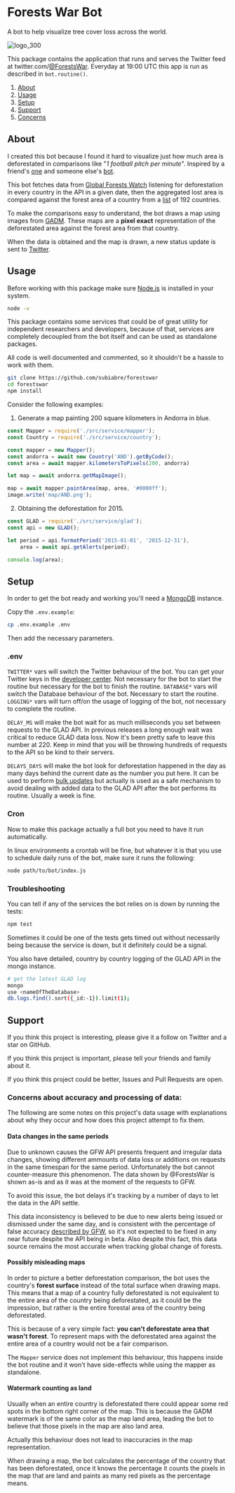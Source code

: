 # Forests War Bot
A bot to help visualize tree cover loss across the world.

![logo_300](https://user-images.githubusercontent.com/61125897/76841080-8eb67180-6838-11ea-8173-62c5ef5ce0b0.png)

This package contains the application that runs and serves the Twitter feed at twitter.com/[@ForestsWar](https://twitter.com/ForestsWar). Everyday at 19:00 UTC this app is run as described in `bot.routine()`.

1. [About](#About)
2. [Usage](#Usage)
3. [Setup](#Setup)
4. [Support](#Support)
5. [Concerns](#Concerns-about-accuracy-and-processing-of-data)

## About
I created this bot because I found it hard to visualize just how much area is deforestated in comparisons like "*1 football pitch per minute*". Inspired by a friend's [one](https://gitlab.com/wishiwasrubin/fwbot) and someone else's [bot](https://twitter.com/WorldWarBot).

This bot fetches data from [Global Forests Watch](https://www.globalforestwatch.org/) listening for deforestation in every country in the API in a given date, then the aggregated lost area is compared against the forest area of a country from a [list](https://en.wikipedia.org/wiki/List_of_countries_by_forest_area) of 192 countries.

To make the comparisons easy to understand, the bot draws a map using images from [GADM](https://gadm.org/). These maps are a **pixel exact** representation of the deforestated area against the forest area from that country.

When the data is obtained and the map is drawn, a new status update is sent to [Twitter](https://twitter.com/ForestWar).

## Usage
Before working with this package make sure [Node.js](https://nodejs.org/en/) is installed in your system.
```bash
node -v
```

This package contains some services that could be of great utility for independent researchers and developers, because of that, services are completely decoupled from the bot itself and can be used as standalone packages.

All code is well documented and commented, so it shouldn't be a hassle to work with them.

```bash
git clone https://github.com/subiabre/forestswar
cd forestswar
npm install
```

Consider the following examples:

1. Generate a map painting 200 square kilometers in Andorra in blue.
```js
const Mapper = require('./src/service/mapper');
const Country = require('./src/service/country');

const mapper = new Mapper();
const andorra = await new Country('AND').getByCode();
const area = await mapper.kilometersToPixels(200, andorra)

let map = await andorra.getMapImage();

map = await mapper.paintArea(map, area, '#0000ff');
image.write('map/AND.png');
```

2. Obtaining the deforestation for 2015.
```js
const GLAD = require('./src/service/glad');
const api = new GLAD();

let period = api.formatPeriod('2015-01-01', '2015-12-31'),
    area = await api.getAlerts(period);

console.log(area);
```

## Setup
In order to get the bot ready and working you'll need a [MongoDB](https://www.mongodb.com/) instance.

Copy the `.env.example`:

```bash
cp .env.example .env
```
Then add the necessary parameters.

### .env
`TWITTER*` vars will switch the Twitter behaviour of the bot. You can get your Twitter keys in the [developer center](https://developer.twitter.com/en). Not necessary for the bot to start the routine but necessary for the bot to finish the routine.
`DATABASE*` vars will switch the Database behaviour of the bot. Necessary to start the routine.
`LOGGING*` vars will turn off/on the usage of logging of the bot, not necessary to complete the routine.

`DELAY_MS` will make the bot wait for as much milliseconds you set between requests to the GLAD API. In previous releases a long enough wait was critical to reduce GLAD data loss. Now it's been pretty safe to leave this number at 220. Keep in mind that you will be throwing hundreds of requests to the API so be kind to their servers.

`DELAYS_DAYS` will make the bot look for deforestation happened in the day as many days behind the current date as the number you put here. It can be used to perform [bulk updates](https://gist.github.com/subiabre/81ac8fd3ebb79cf4a877c8426d41d3aa) but actually is used as a safe mechanism to avoid dealing with added data to the GLAD API after the bot performs its routine. Usually a week is fine.

### Cron
Now to make this package actually a full bot you need to have it run automatically.

In linux environments a crontab will be fine, but whatever it is that you use to schedule daily runs of the bot, make sure it runs the following:

```bash
node path/to/bot/index.js
```

### Troubleshooting
You can tell if any of the services the bot relies on is down by running the tests:
```bash
npm test
```

Sometimes it could be one of the tests gets timed out without necessarily being because the service is down, but it definitely could be a signal.

You also have detailed, country by country logging of the GLAD API in the mongo instance.

```bash
# get the latest GLAD log
mongo
use <nameOfTheDatabase>
db.logs.find().sort({_id:-1}).limit(1);
```

## Support
If you think this project is interesting, please give it a follow on Twitter and a star on GitHub.

If you think this project is important, please tell your friends and family about it.

If you think this project could be better, Issues and Pull Requests are open.

### Concerns about accuracy and processing of data:
The following are some notes on this project's data usage with explanations about why they occur and how does this project attempt to fix them.

#### Data changes in the same periods

Due to unknown causes the GFW API presents frequent and irregular data changes, showing different ammounts of data loss or additions on requests in the same timespan for the same period. Unfortunately the bot cannot counter-measure this phenomenon. The data shown by @ForestsWar is shown as-is and as it was at the moment of the requests to GFW.

To avoid this issue, the bot delays it's tracking by a number of days to let the data in the API settle.

This data inconsistency is believed to be due to new alerts being issued or dismissed under the same day, and is consistent with the percentage of false accuracy [described by GFW](https://blog.globalforestwatch.org/data-and-research/how-accurate-is-accurate-enough-examining-the-glad-global-tree-cover-change-data-part-1), so it's not expected to be fixed in any near future despite the API being in beta. Also despite this fact, this data source remains the most accurate when tracking global change of forests.

#### Possibly misleading maps
In order to picture a better deforestation comparison, the bot uses the country's **forest surface** instead of the total surface when drawing maps. This means that a map of a country fully deforestated is not equivalent to the entire area of the country being deforestated, as it could be the impression, but rather is the entire forestal area of the country being deforestated.

This is because of a very simple fact: **you can't deforestate area that wasn't forest**. To represent maps with the deforestated area against the entire area of a country would not be a fair comparison.

The `Mapper` service does not implement this behaviour, this happens inside the bot routine and it won't have side-effects while using the mapper as standalone.

#### Watermark counting as land
Usually when an entire country is deforestated there could appear some red spots in the bottom right corner of the map. This is because the GADM watermark is of the same color as the map land area, leading the bot to believe that those pixels in the map are also land area.

Actually this behaviour does not lead to inaccuracies in the map representation.

When drawing a map, the bot calculates the percentage of the country that has been deforestated, once it knows the percentage it counts the pixels in the map that are land and paints as many red pixels as the percentage means.
